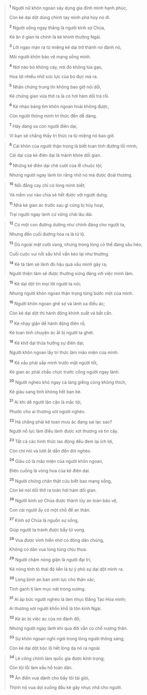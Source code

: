 
> <sup><b>1</b></sup> Người nữ khôn ngoan xây dựng gia đình mình hạnh phúc,
> 
> Còn kẻ dại dột dùng chính tay mình phá hủy nó đi.
> 
> <sup><b>2</b></sup> Người sống ngay thẳng là người kính sợ Chúa,
> 
> Kẻ ăn ở gian tà chính là kẻ khinh thường Ngài.
> 
> <sup><b>3</b></sup> Lời ngạo mạn ra từ miệng kẻ dại trở thành roi đánh nó,
> 
> Môi người khôn bảo vệ mạng sống mình.
> 
> <sup><b>4</b></sup> Nơi nào bò không cày, nơi đó không lúa gạo,
> 
> Hoa lợi nhiều nhờ sức lực của bò đực mà ra.
> 
> <sup><b>5</b></sup> Nhân chứng trung tín không bao giờ nói dối,
> 
> Kẻ chứng gian vừa thở ra là có hơi hám dối trá rồi.
> 
> <sup><b>6</b></sup> Kẻ nhạo báng tìm khôn ngoan hoài không được,
> 
> Còn người thông minh tri thức đến dễ dàng.
> 
> <sup><b>7</b></sup> Hãy dang xa con người điên dại,
> 
> Vì bạn sẽ chẳng thấy tri thức ra từ miệng nó bao giờ.
>


> <sup><b>8</b></sup> Cái khôn của người thận trọng là biết toan tính đường lối mình;
> 
> Cái dại của kẻ điên dại là mánh khóe dối gian.
> 
> <sup><b>9</b></sup> Những kẻ điên dại chê cười của lễ chuộc tội;
> 
> Nhưng người ngay lành tin rằng nhờ nó mà được đoái thương.
>


> <sup><b>10</b></sup> Nỗi đắng cay chỉ có lòng mình biết;
> 
> Và niềm vui nào chia sẻ hết được với người dưng.
> 
> <sup><b>11</b></sup> Nhà kẻ gian ác trước sau gì cũng bị hủy hoại,
> 
> Trại người ngay lành cứ vững chãi lâu dài.
>


> <sup><b>12</b></sup> Có một con đường dường như chính đáng cho người ta,
> 
> Nhưng đến cuối đường hóa ra là tử lộ.
> 
> <sup><b>13</b></sup> Dù ngoài mặt cười vang, nhưng trong lòng có thể đang sầu héo;
> 
> Cuối cuộc vui nỗi sầu khổ vẫn kéo lại như thường.
> 
> <sup><b>14</b></sup> Kẻ tà tâm sẽ lãnh đủ hậu quả xấu mình gây ra;
> 
> Người thiện tâm sẽ được thưởng xứng đáng với việc mình làm.
>


> <sup><b>15</b></sup> Kẻ dại dột tin mọi lời người ta nói;
> 
> Nhưng người khôn ngoan thận trọng từng bước một của mình.
> 
> <sup><b>16</b></sup> Người khôn ngoan ghê sợ và lánh xa điều ác;
> 
> Còn kẻ dại dột thì hành động khinh suất và bất cẩn.
> 
> <sup><b>17</b></sup> Kẻ nhạy giận dễ hành động điên rồ;
> 
> Kẻ toan tính chuyện ác ắt bị người ta ghét.
> 
> <sup><b>18</b></sup> Kẻ khờ dại thừa hưởng sự điên dại;
> 
> Người khôn ngoan lấy tri thức làm mão miện của mình.
> 
> <sup><b>19</b></sup> Kẻ xấu phải sấp mình trước mặt người tốt,
> 
> Kẻ gian ác phải chầu chực trước cổng người ngay lành.
> 
> <sup><b>20</b></sup> Người nghèo khó ngay cả láng giềng cũng không thích,
> 
> Kẻ giàu sang tính không hết bạn bè.
> 
> <sup><b>21</b></sup> Ai khi dể người lân cận là mắc tội,
> 
> Phước cho ai thương xót người nghèo.
> 
> <sup><b>22</b></sup> Há chẳng phải kẻ toan mưu ác đang sai lạc sao?
> 
> Người nỗ lực làm điều lành được xót thương và tin cậy.
> 
> <sup><b>23</b></sup> Tất cả các hình thức lao động đều đem lại ích lợi,
> 
> Còn chỉ nói và lười ắt dẫn đến đói nghèo.
> 
> <sup><b>24</b></sup> Giàu có là mão miện của người khôn ngoan,
> 
> Ðiên cuồng là vòng hoa của kẻ điên dại.
> 
> <sup><b>25</b></sup> Người chứng chân thật cứu biết bao mạng sống,
> 
> Còn kẻ nói dối thở ra toàn hơi hám dối gian.
> 
> <sup><b>26</b></sup> Người kính sợ Chúa được thành lũy an toàn bảo vệ,
> 
> Con cái người ấy có một chỗ để an thân.
> 
> <sup><b>27</b></sup> Kính sợ Chúa là nguồn sự sống,
> 
> Giúp người ta tránh được bẫy tử vong.
> 
> <sup><b>28</b></sup> Vua được vinh hiển nhờ có đông dân chúng,
> 
> Không có dân vua lúng túng chịu thua.
> 
> <sup><b>29</b></sup> Người chậm nóng giận là người đại trí,
> 
> Kẻ nóng tính tỏ thái độ liền là tự ý phô sự dại dột mình ra.
> 
> <sup><b>30</b></sup> Lòng bình an ban sinh lực cho thân xác;
> 
> Tính ganh tị làm mục nát trong xương.
> 
> <sup><b>31</b></sup> Ai áp bức người nghèo là làm nhục Ðấng Tạo Hóa mình;
> 
> Ai thương xót người khốn khổ là tôn kính Ngài.
> 
> <sup><b>32</b></sup> Kẻ ác bị việc ác của nó đánh đổ;
> 
> Nhưng người ngay lành khi qua đời vẫn có chỗ nương thân.
> 
> <sup><b>33</b></sup> Sự khôn ngoan nghỉ ngơi trong lòng người thông sáng;
> 
> Còn kẻ dại dột bộc lộ hết lòng dạ nó ra ngoài.
>


> <sup><b>34</b></sup> Lẽ công chính làm quốc gia được kính trọng;
> 
> Còn tội lỗi làm xấu hổ toàn dân.
> 
> <sup><b>35</b></sup> Ân điển vua dành cho bầy tôi tài giỏi,
> 
> Thịnh nộ vua dọi xuống đầu kẻ gây nhục nhã cho người.
>

